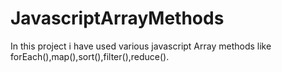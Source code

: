 # JavascriptArrayMethods
In this project i have used various javascript Array methods like forEach(),map(),sort(),filter(),reduce().
